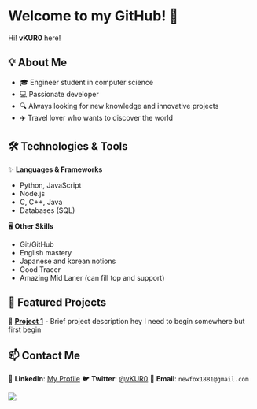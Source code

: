 # Welcome to my GitHub! 👋

Hi! **vKUR0** here!

## 💡 About Me

- 🎓 Engineer student in computer science
- 💻 Passionate developer
- 🔍 Always looking for new knowledge and innovative projects
- ✈️  Travel lover who wants to discover the world

## 🛠️ Technologies & Tools

✨ **Languages & Frameworks**
- Python, JavaScript
- Node.js
- C, C++, Java
- Databases (SQL)

🖥️ **Other Skills**
- Git/GitHub
- English mastery
- Japanese and korean notions
- Good Tracer
- Amazing Mid Laner (can fill top and support)

## 📌 Featured Projects

🔹 **[Project 1](#)** - Brief project description
hey I need to begin somewhere but first begin

## 📫 Contact Me

💼 **LinkedIn**: [My Profile](#)
🐦 **Twitter**: [@vKUR0](#)
📧 **Email**: `newfox1881@gmail.com`

![](http://github-profile-summary-cards.vercel.app/api/cards/profile-details?username=vKUR0&theme=tokyonight)
